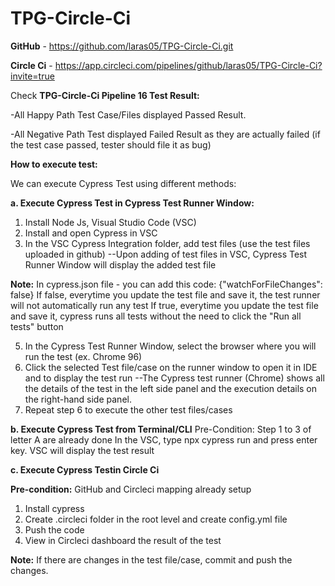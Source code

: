 # TPG-Circle-Ci

**GitHub** - https://github.com/laras05/TPG-Circle-Ci.git

**Circle Ci** - https://app.circleci.com/pipelines/github/laras05/TPG-Circle-Ci?invite=true

Check **TPG-Circle-Ci Pipeline 16
Test Result:**

-All Happy Path Test Case/Files displayed Passed Result.

-All Negative Path Test displayed Failed Result as they are actually failed (if the test case passed, tester should file it as bug)


**How to execute test:**

We can execute Cypress Test using different methods:

**a. Execute Cypress Test in Cypress Test Runner Window:**
1. Install Node Js, Visual Studio Code (VSC)
2. Install and open Cypress in VSC
3. In the VSC Cypress Integration folder, add test files (use the test files uploaded in github)
--Upon adding of test files in VSC, Cypress Test Runner Window will display the added test file

**Note:** In cypress.json file - you can add this code: {"watchForFileChanges": false}
If false, everytime you update the test file and save it, the test runner will not automatically run any test
If true, everytime you update the test file and save it, cypress runs all tests without the need to click the "Run all tests" button

5. In the Cypress Test Runner Window, select the browser where you will run the test (ex. Chrome 96)
6. Click the selected Test file/case on the runner window to open it in IDE and to display the test run
--The Cypress test runner (Chrome) shows all the details of the test in the left side panel and the execution details on the right-hand side panel.
7. Repeat step 6 to execute the other test files/cases


**b. Execute Cypress Test from Terminal/CLI**
Pre-Condition: Step 1 to 3 of letter A are already done
In the VSC, type npx cypress run and press enter key. VSC will display the test result


**c. Execute Cypress Testin Circle Ci**

**Pre-condition:** GitHub and Circleci mapping already setup
1. Install cypress
2. Create .circleci folder in the root level and create config.yml file
3. Push the code
4. View in Circleci dashboard the result of the test

**Note:** If there are changes in the test file/case, commit and push the changes.
